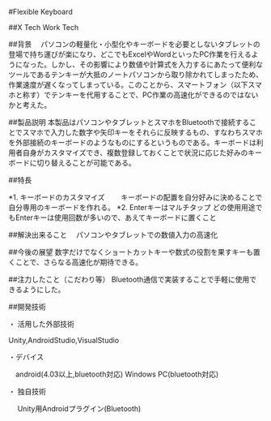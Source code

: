 ﻿#Flexible Keyboard

##X Tech
 Work Tech

##背景
　パソコンの軽量化・小型化やキーボードを必要としないタブレットの登場で持ち運びが楽になり、どこでもExcelやWordといったPC作業を行えるようになった。しかし、その影響により数値や計算式を入力するにあたって便利なツールであるテンキーが大抵のノートパソコンから取り除かれてしまったため、作業速度が遅くなってしまっている。このことから、スマートフォン（以下スマホと称す）でテンキーを代用することで、PC作業の高速化ができるのではないかと考えた。

##製品説明
本製品はパソコンやタブレットとスマホをBluetoothで接続することでスマホで入力した数字や矢印キーをそれらに反映するもの、すなわちスマホを外部接続のキーボードのようなものにするというものである。キーボードは利用者自身がカスタマイズでき、複数登録しておくことで状況に応じた好みのキーボードに切り替えることが可能である。

##特長

*1. キーボードのカスタマイズ
　　キーボードの配置を自分好みに決めることで自分専用のキーボードを作れる。
*2. Enterキーはマルチタップ
   どの使用用途でもEnterキーは使用回数が多いので、あえてキーボードに置くこと

##解決出来ること
　パソコンやタブレットでの数値入力の高速化

##今後の展望
数字だけでなくショートカットキーや数式の役割を果すキーも置くことで、さらなる高速化が期待できる。

##注力したこと（こだわり等）
 Bluetooth通信で実装することで手軽に使用できるようにした。

##開発技術

・ 活用した外部技術

   Unity,AndroidStudio,VisualStudio

・デバイス

　android(4.03以上,bluetooth対応)
   Windows PC(bluetooth対応)

・ 独自技術

　 Unity用Androidプラグイン(Bluetooth)
   
